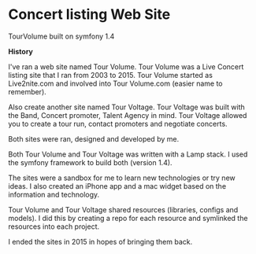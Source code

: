 # Concert listing Web Site
TourVolume built on symfony 1.4

**History**

I've ran a web site named Tour Volume.  Tour Volume was a Live Concert listing site that I ran from 2003 to 2015.  Tour Volume started as Live2nite.com and involved into Tour Volume.com (easier name to remember).

Also create another site named Tour Voltage.  Tour Voltage was built with the Band, Concert promoter, Talent Agency in mind. Tour Voltage allowed you to create a tour run, contact promoters and negotiate concerts.

Both sites were ran, designed and developed by me.

Both Tour Volume and Tour Voltage was written with a Lamp stack.  I used the symfony framework to build both (version 1.4). 

The sites were a sandbox for me to learn new technologies or try new ideas.  I also created an iPhone app and a mac widget based on the information and technology.

Tour Volume and Tour Voltage shared resources (libraries, configs and models).  I did this by creating a repo for each resource and symlinked the resources into each project.

I ended the sites in 2015 in hopes of bringing them back.  

